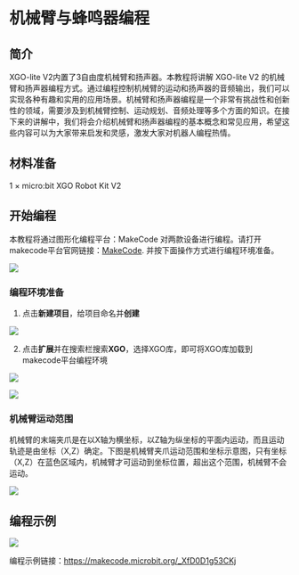 ﻿---
sidebar_position: 8
sidebar_label: 机械臂与蜂鸣器编程
---

# 机械臂与蜂鸣器编程

## 简介

XGO-lite V2内置了3自由度机械臂和扬声器。本教程将讲解 XGO-lite V2 的机械臂和扬声器编程方式。通过编程控制机械臂的运动和扬声器的音频输出，我们可以实现各种有趣和实用的应用场景。机械臂和扬声器编程是一个非常有挑战性和创新性的领域，需要涉及到机械臂控制、运动规划、音频处理等多个方面的知识。在接下来的讲解中，我们将会介绍机械臂和扬声器编程的基本概念和常见应用，希望这些内容可以为大家带来启发和灵感，激发大家对机器人编程热情。

## 材料准备

1 × micro:bit XGO Robot Kit V2

## 开始编程

本教程将通过图形化编程平台：MakeCode 对两款设备进行编程。请打开makecode平台官网链接：[MakeCode](https://makecode.microbit.org/#). 并按下面操作方式进行编程环境准备。

![](https://wiki-media-ef.oss-cn-hongkong.aliyuncs.com//images/microbit-xgo-lite-v2-makecode-01.png)



### 编程环境准备

1.  点击**新建项目**，给项目命名并**创建**

![](https://wiki-media-ef.oss-cn-hongkong.aliyuncs.com//images/microbit-xgo-lite-v2-makecode-02.png)



2. 点击**扩展**并在搜索栏搜索**XGO**，选择XGO库，即可将XGO库加载到makecode平台编程环境

![](https://wiki-media-ef.oss-cn-hongkong.aliyuncs.com//images/microbit-xgo-lite-v2-makecode-03.png)

![](https://wiki-media-ef.oss-cn-hongkong.aliyuncs.com//images/microbit-xgo-lite-v2-makecode-03-1.png)

### 机械臂运动范围

机械臂的末端夹爪是在以X轴为横坐标，以Z轴为纵坐标的平面内运动，而且运动轨迹是由坐标（X,Z）确定。下图是机械臂夹爪运动范围和坐标示意图，只有坐标（X,Z）在蓝色区域内，机械臂才可运动到坐标位置，超出这个范围，机械臂不会运动。

![](https://wiki-media-ef.oss-cn-hongkong.aliyuncs.com//images/microbit-xgo-lite-xz.png)

## 编程示例

![](https://wiki-media-ef.oss-cn-hongkong.aliyuncs.com//images/microbit-xgo-lite-v2-arm-01.png)



编程示例链接：https://makecode.microbit.org/_XfD0D1g53CKj
